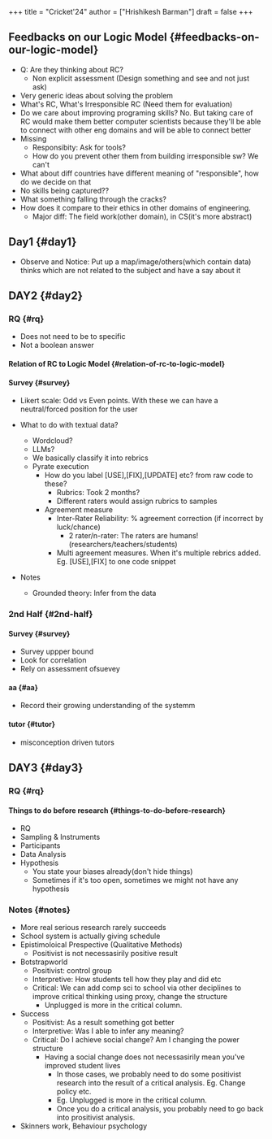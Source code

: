 +++
title = "Cricket'24"
author = ["Hrishikesh Barman"]
draft = false
+++

## Feedbacks on our Logic Model {#feedbacks-on-our-logic-model}

-   Q: Are they thinking about RC?
    -   Non explicit assessment (Design something and see and not just ask)
-   Very generic ideas about solving the problem
-   What's RC, What's Irresponsible RC (Need them for evaluation)
-   Do we care about improving programing skills? No. But taking care of RC would make them better computer scientists because they'll be able to connect with other eng domains and will be able to connect better
-   Missing
    -   Responsibity: Ask for tools?
    -   How do you prevent other them from building irresponsible sw? We can't
-   What about diff countries have different meaning of "responsible", how do we decide on that
-   No skills being captured??
-   What something falling through the cracks?
-   How does it compare to their ethics in other domains of engineering.
    -   Major diff: The field work(other domain), in CS(it's more abstract)


## Day1 {#day1}

-   Observe and Notice: Put up a map/image/others(which contain data) thinks which are not related to the subject and have a say about it


## DAY2 {#day2}


### RQ {#rq}

-   Does not need to be to specific
-   Not a boolean answer


#### Relation of RC to Logic Model {#relation-of-rc-to-logic-model}


#### Survey {#survey}

-   Likert scale: Odd vs Even points. With these we can have a neutral/forced position for the user

<!--list-separator-->

-  What to do with textual data?

    -   Wordcloud?
    -   LLMs?
    -   We basically classify it into rebrics
    -   Pyrate execution
        -   How do you label [USE],[FIX],[UPDATE] etc? from raw code to these?
            -   Rubrics: Took 2 months?
            -   Different raters would assign rubrics to samples
        -   Agreement measure
            -   Inter-Rater Reliability: % agreement correction (if incorrect by luck/chance)
                -   2 rater/n-rater: The raters are humans! (researchers/teachers/students)
            -   Multi agreement measures. When it's multiple rebrics added. Eg. [USE],[FIX] to one code snippet

<!--list-separator-->

-  Notes

    -   Grounded theory: Infer from the data


### 2nd Half {#2nd-half}


#### Survey {#survey}

-   Survey uppper bound
-   Look for correlation
-   Rely on assessment ofsuevey


#### aa {#aa}

-   Record their growing understanding of the systemm


#### tutor {#tutor}

-   misconception driven tutors


## DAY3 {#day3}


### RQ {#rq}


#### Things to do before research {#things-to-do-before-research}

-   RQ
-   Sampling &amp; Instruments
-   Participants
-   Data Analysis
-   Hypothesis
    -   You state your biases already(don't hide things)
    -   Sometimes if it's too open, sometimes we might not have any hypothesis


### Notes {#notes}

-   More real serious research rarely succeeds
-   School system is actually giving schedule
-   Epistimoloical Prespective (Qualitative Methods)
    -   Positivist is not necessasirily positive result
-   Botstrapworld
    -   Positivist: control group
    -   Interpretive: How students tell how they play and did etc
    -   Critical: We can add comp sci to school via other deciplines to improve critical thinking using proxy, change the structure
        -   Unplugged is more in the critical column.
-   Success
    -   Positivist: As a result something got better
    -   Interpretive: Was I able to infer any meaning?
    -   Critical: Do I achieve social change? Am I changing the power structure
        -   Having a social change does not necessasirily mean you've improved student lives
            -   In those cases, we probably need to do some positivist research into the result of a critical analysis. Eg. Change policy etc.
            -   Eg. Unplugged is more in the critical column.
            -   Once you do a critical analysis, you probably need to go back into prositivist analysis.
-   Skinners work, Behaviour psychology
